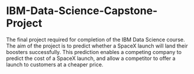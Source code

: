 # IBM-Data-Science-Capstone-Project
The final project required for completion of the IBM Data Science course. The aim of the project is to predict whether a SpaceX launch will land their boosters successfully. This prediction enables a competing company to predict the cost of a SpaceX launch, and allow a competitor to offer a launch to customers at a cheaper price.
